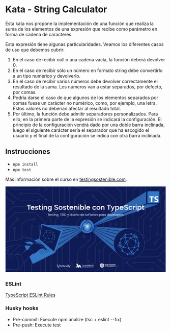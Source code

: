 # Kata - String Calculator

Esta kata nos propone la implementación de una función que realiza la suma de los elementos de una expresión que recibe como parámetro en forma de cadena de caracteres. 

Esta expresión tiene algunas particularidades. Veamos los diferentes casos de uso que debemos cubrir:

1. En el caso de recibir null o una cadena vacía, la función deberá devolver 0.
2. En el caso de recibir sólo un número en formato string debe convertirlo a un tipo numérico y devolverlo.
3. En el caso de recibir varios números debe devolver correctamente el resultado de la suma. Los números van a estar separados, por defecto, por comas. 
4. Podría darse el caso de que algunos de los elementos separados por comas fuese un carácter no numérico, como, por ejemplo, una letra. Estos valores no deberían afectar al resultado total. 
5. Por último, la función debe admitir separadores personalizados. Para ello, en la primera parte de la expresión se indicará la configuración. El principio de la configuración vendrá dado por una doble barra inclinada, luego el siguiente carácter sería el separador que ha escogido el usuario y el final de la configuración se indica con otra barra inclinada.


## Instrucciones
* `npm install`
* `npm test`

Más información sobre el curso en [testingsostenible.com](https://testingsostenible.com).

![Testing Sostenible con TypeScript](cover.png)

### ESLint
[TypeScript ESLint Rules](https://github.com/typescript-eslint/typescript-eslint/tree/master/packages/eslint-plugin)

### Husky hooks
* Pre-commit: Execute npm analize (tsc + eslint --fix)
* Pre-push: Execute test
